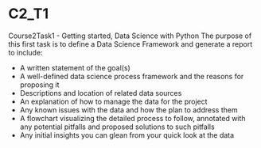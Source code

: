 # C2_T1
Course2Task1 - Getting started, Data Science with Python
The purpose of this first task is to define a Data Science Framework and generate a report to include:
* A written statement of the goal(s)
* A well-defined data science process framework and the reasons for proposing it
* Descriptions and location of related data sources
* An explanation of how to manage the data for the project
* Any known issues with the data and how the plan to address them
* A flowchart visualizing the detailed process to follow, annotated with any potential pitfalls and proposed solutions to such pitfalls
* Any initial insights you can glean from your quick look at the data
